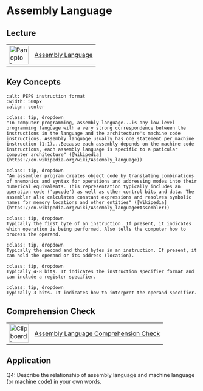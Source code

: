 # Assembly Language

## <i class="fa-solid fa-person-chalkboard" aria-hidden="true"></i> Lecture

<table>
 <tr><td>
<img src="https://elearn.southampton.ac.uk/wp-content/blogs.dir/sites/64/2021/04/PanPan.png" alt="Panopto logo" width="50"/></td>
<td><a href="https://notredame.hosted.panopto.com/Panopto/Pages/Viewer.aspx?id=bae0c40a-1e2d-43bc-b27c-aef40109b060">Assembly Language</a></td>
  </tr>
  </table>

## <i class="fa-solid fa-key" aria-hidden="true"></i> Key Concepts

```{image} ../images/ch2/pep9.png
:alt: PEP9 instruction format
:width: 500px
:align: center
```

```{admonition} Assembly Language
:class: tip, dropdown
"In computer programming, assembly language...is any low-level programming language with a very strong correspondence between the instructions in the language and the architecture's machine code instructions. Assembly language usually has one statement per machine instruction (1:1)...Because each assembly depends on the machine code instructions, each assembly language is specific to a paticular computer architecture" ([Wikipedia](https://en.wikipedia.org/wiki/Assembly_language))
```

```{admonition} Assembler
:class: tip, dropdown
"An assembler program creates object code by translating combinations of mnemonics and syntax for operations and addressing modes into their numerical equivalents. This representation typically includes an operation code ('opcode') as well as other control bits and data. The assembler also calculates constant expressions and resolves symbolic names for memory locations and other entities" ([Wikipedia](https://en.wikipedia.org/wiki/Assembly_language#Assembler))
```

```{admonition} Instruction Specifier
:class: tip, dropdown
Typically the first byte of an instruction. If present, it indicates which operation is being performed. Also tells the computer how to process the operand.
```

```{admonition} Operand Specifier
:class: tip, dropdown
Typically the second and third bytes in an instruction. If present, it can hold the operand or its address (location).
```

```{admonition} Operation Codes (opcodes)
:class: tip, dropdown
Typically 4-8 bits. It indicates the instruction specifier format and can include a register specifier.
```

```{admonition} Addressing Mode
:class: tip, dropdown
Typically 3 bits. It indicates how to interpret the operand specifier.
```

## <i class="fa-solid fa-clipboard-check" aria-hidden="true"></i> Comprehension Check

<table>
 <tr><td>
<img src="https://github.com/kwaldenphd/how-computers-work/blob/main/images/clipboard.png?raw=true" alt="Clipboard icon" width="50"/></td>
  <td><a href="https://docs.google.com/forms/d/e/1FAIpQLSc1CvbF9ttUsh6vQhy3dlCIG3peps0y1jIlbgi7IrIPXIEe-A/viewform?usp=sf_link">Assembly Language Comprehension Check</a></td>
  </tr>
  </table>

## <i class="fa-solid fa-clipboard-question" aria-hidden="true"></i> Application

Q4: Describe the relationship of assembly language and machine language (or machine code) in your own words.
